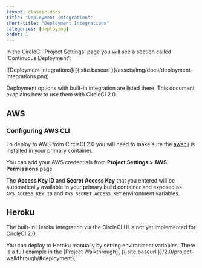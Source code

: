 ```yaml
---
layout: classic-docs
title: "Deployment Integrations"
short-title: "Deployment Integrations"
categories: [deploying]
order: 1
---
```


In the CircleCI 'Project Settings' page you will see a section called 'Continuous Deployment':

![Deployment Integrations]({{ site.baseurl }}/assets/img/docs/deployment-integrations.png)

Deployment options with built-in integration are listed there. This document exaplains how to use them with CircleCI 2.0.

## AWS

### Configuring AWS CLI

To deploy to AWS from CircleCI 2.0 you will need to make sure the [awscli](http://docs.aws.amazon.com/cli/latest/userguide/installing.html) is installed in your primary container.

You can add your AWS credentials from **Project Settings > AWS Permissions** page.

The **Access Key ID** and **Secret Access Key** that you entered will be automatically available in your primary build container and exposed as `AWS_ACCESS_KEY_ID` and `AWS_SECRET_ACCESS_KEY` environment variables.

## Heroku

The built-in Heroku integration via the CircleCI UI is not yet implemented for CircleCI 2.0.

You can deploy to Heroku manually by setting environment variables. There is a full example in the [Project Walkthrough]( {{ site.baseurl }}/2.0/project-walkthrough/#deployment).